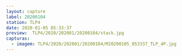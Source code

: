 ```yaml
---
layout: capture
label: 20200104
station: TLP4
date: 2020-01-05 05:33:37
preview:  TLP4/2020/202001/20200104/stack.jpg
capturas:
  - imagem: TLP4/2020/202001/20200104/M20200105_053337_TLP_4P.jpg
---
```

